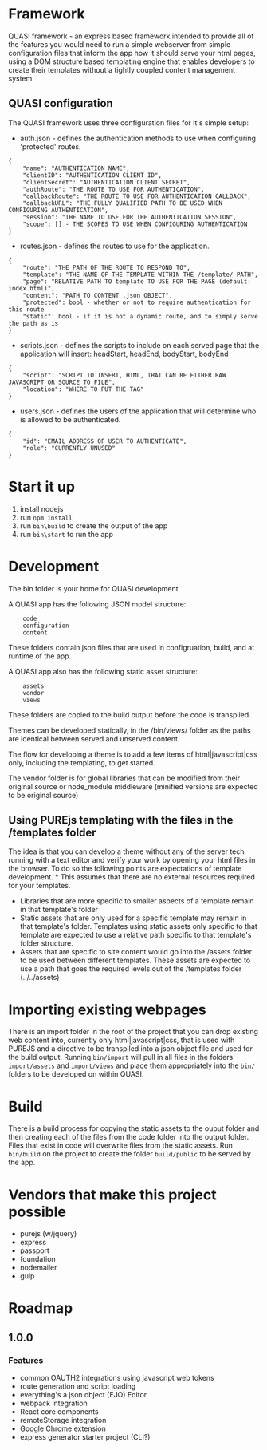 # Framework
QUASI framework - an express based framework intended to provide all of the features you would need to run a simple webserver from simple configuration files that inform the app how it should serve your html pages, using a DOM structure based templating engine that enables developers to create their templates without a tightly coupled content management system. 

## QUASI configuration
The QUASI framework uses three configuration files for it's simple setup:
* auth.json - defines the authentication methods to use when configuring 'protected' routes.
~~~~ 
{
    "name": "AUTHENTICATION NAME",
    "clientID": "AUTHENTICATION CLIENT ID",
    "clientSecret": "AUTHENTICATION CLIENT SECRET",
    "authRoute": "THE ROUTE TO USE FOR AUTHENTICATION",
    "callbackRoute": "THE ROUTE TO USE FOR AUTHENTICATION CALLBACK",
    "callbackURL": "THE FULLY QUALIFIED PATH TO BE USED WHEN CONFIGURING AUTHENTICATION",
    "session": "THE NAME TO USE FOR THE AUTHENTICATION SESSION",
    "scope": [] - THE SCOPES TO USE WHEN CONFIGURING AUTHENTICATION
} 
~~~~
* routes.json - defines the routes to use for the application.
~~~~ 
{
    "route": "THE PATH OF THE ROUTE TO RESPOND TO",
    "template": "THE NAME OF THE TEMPLATE WITHIN THE /template/ PATH",
    "page": "RELATIVE PATH TO template TO USE FOR THE PAGE (default: index.html)",
    "content": "PATH TO CONTENT .json OBJECT",
    "protected": bool - whether or not to require authentication for this route
    "static": bool - if it is not a dynamic route, and to simply serve the path as is
}
~~~~ 
* scripts.json - defines the scripts to include on each served page that the application will insert: headStart, headEnd, bodyStart, bodyEnd
~~~~ 
{
    "script": "SCRIPT TO INSERT, HTML, THAT CAN BE EITHER RAW JAVASCRIPT OR SOURCE TO FILE",
    "location": "WHERE TO PUT THE TAG"
}
~~~~ 
* users.json - defines the users of the application that will determine who is allowed to be authenticated.
~~~~ 
{
    "id": "EMAIL ADDRESS OF USER TO AUTHENTICATE",
    "role": "CURRENTLY UNUSED"
}
~~~~ 

# Start it up
1. install nodejs
2. run `npm install`
3. run `bin\build` to create the output of the app
4. run `bin\start` to run the app

# Development
The bin folder is your home for QUASI development.

A QUASI app has the following JSON model structure:
~~~~ 
    code
    configuration
    content
~~~~ 
These folders contain json files that are used in configruation, build, and at runtime of the app.

A QUASI app also has the following static asset structure:
~~~~ 
    assets
    vendor
    views
~~~~ 
These folders are copied to the build output before the code is transpiled.

Themes can be developed statically, in the /bin/views/ folder as the paths are identical between served and unserved content.

The flow for developing a theme is to add a few items of html|javascript|css only, including the templating, to get started.

The vendor folder is for global libraries that can be modified from their original source or node_module middleware (minified versions are expected to be original source)

## Using PUREjs templating with the files in the /templates folder
The idea is that you can develop a theme without any of the server tech running with a text editor and verify your work by opening your html files in the browser. To do so the following points are expectations of template development.
\* This assumes that there are no external resources required for your templates.
* Libraries that are more specific to smaller aspects of a template remain in that template's folder
* Static assets that are only used for a specific template may remain in that template's folder. Templates using static assets only specific to that template are expected to use a relative path specific to that template's folder structure.
* Assets that are specific to site content would go into the /assets folder to be used between different templates. These assets are expected to use a path that goes the required levels out of the /templates folder (../../assets)

# Importing existing webpages
There is an import folder in the root of the project that you can drop existing web content into, currently only html|javascript|css, that is used with PUREJS and a directive to be transpiled into a json object file and used for the build output. Running `bin/import` will pull in all files in the folders `import/assets` and `import/views` and place them appropriately into the `bin/` folders to be developed on within QUASI.

# Build
There is a build process for copying the static assets to the ouput folder and then creating each of the files from the code folder into the output folder. Files that exist in code will overwrite files from the static assets. Run `bin/build` on the project to create the folder `build/public` to be served by the app.

# Vendors that make this project possible
* purejs (w/jquery)
* express
* passport
* foundation
* nodemailer
* gulp

# Roadmap
## 1.0.0
### Features 
* common OAUTH2 integrations using javascript web tokens
* route generation and script loading
* everything's a json object (EJO) Editor
* webpack integration
* React core components
* remoteStorage integration
* Google Chrome extension
* express generator starter project (CLI?)

